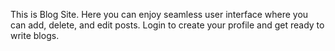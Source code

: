 This is Blog Site.
Here you can enjoy seamless user interface where you can add, delete, and edit posts.
Login to create your profile and get ready to write blogs.
